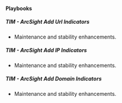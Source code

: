 
#### Playbooks
##### TIM - ArcSight Add Url Indicators
- Maintenance and stability enhancements.
##### TIM - ArcSight Add IP Indicators
- Maintenance and stability enhancements.
##### TIM - ArcSight Add Domain Indicators
- Maintenance and stability enhancements.
